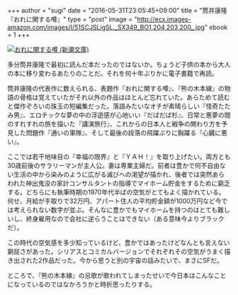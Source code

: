 +++
author = "sugi"
date = "2016-05-31T23:05:45+09:00"
title = "筒井康隆『おれに関する噂』"
type = "post"
image = "http://ecx.images-amazon.com/images/I/51SCJSLigSL._SX349_BO1,204,203,200_.jpg"
ebook = 1
+++

<a href="http://www.amazon.co.jp/exec/obidos/ASIN/410117105X/chezsugi-22/ref=nosim/" name="amazletlink" target="_blank"><img src="http://ecx.images-amazon.com/images/I/51SCJSLigSL.jpg" alt="おれに関する噂 (新潮文庫)" class="alignleft"  /></a>

多分筒井康隆で最初に読んだ本だったのではないか。ちょうど子供の本から大人の本に移り変わるあたりのことだ。それを何十年ぶりかに電子書籍で再読。

筒井康隆の代表作に数えられる、表題作『おれに関する噂』、『熊の木本線』の物語の骨格は覚えていたがそれ以外の作品はほとんど忘れていた。あらためて読むと傑作ぞろいの珠玉の短編集だった。落語みたいなオチが素晴らしい『怪奇たたみ男』、エロチックな夢の中の浮遊感が心地いい『だばだば杉』、日常と悪夢の間のすれすれの旅を描いた『講演旅行』、これからの日本人と戦争の関わり方を予見した問題作『通いの軍隊』、そして最後の段落の飛躍ぶりに胸躍る『心臓に悪い』。

ここでは若干地味目の『幸福の限界』と『ＹＡＨ！』を取り上げたい。両方とも30歳前後のサラリーマンが主人公。妻は専業主婦だ。前者は豊かで何不自由ない生活の中から染みのように広がる滅びへの渇望が描かれ、後者では突然あらわれた神出鬼没の家計コンサルタントの指導でマイホーム貯金をするために窮乏する。どちらにも執筆時期の1970年代半ばの空気がとてもよく描かれている。何せ、月給が手取りで32万円、アパート住人の平均貯金額が1000万円など今では考えられない数字が並ぶ。そんなに豊かでもマイホームを持つのはとても難しいし、終身雇用なので会社に逆らうことはできない（ある意味今よりブラックだ）。

この時代の空気感を多少知っているけど、豊かではあったけどなんとも言えない窮屈さがあった。シリアスとコミカルバージョンでそれぞれその空気がうまく描き出された2作品だった。今から思うと別の宇宙の話みたいで、まさにSFだ。

ところで、『熊の木本線』の忌歌が歌われてしまったせいで今日本はこんなことになっているのではなかろうかと時折思ったりする。
